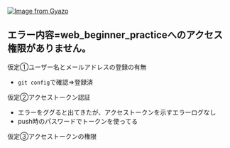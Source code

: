 [![Image from Gyazo](https://i.gyazo.com/47af584b7a4b4a5d869dfa77abb9af4b.png)](https://gyazo.com/47af584b7a4b4a5d869dfa77abb9af4b)

## エラー内容=web_beginner_practiceへのアクセス権限がありません。
仮定➀ユーザー名とメールアドレスの登録の有無
- `git config`で確認⇒登録済

仮定➁アクセストークン認証
- エラーをググると出てきたが、アクセストークンを示すエラーログなし
- push時のパスワードでトークンを使ってる

仮定➂アクセストークンの権限
